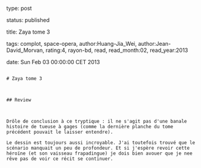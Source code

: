 type: post
status: published
title: Zaya tome 3
tags:  complot,  space-opera, author:Huang-Jia_Wei, author:Jean-David_Morvan, rating:4, rayon-bd, read, read_month:02, read_year:2013
date: Sun Feb 03 00:00:00 CET 2013
~~~~~~
# Zaya tome 3

## Review

Drôle de conclusion à ce tryptique : il ne s'agit pas d'une banale histoire de tueuse à gages (comme la dernière planche du tome précédent pouvait le laisser entendre).  
Le dessin est toujours aussi incroyable. J'ai toutefois trouvé que le scénario manquait un peu de profondeur. Et si j'espère revoir cette héroïne (et son vaisseau frapadingue) je dois bien avouer que je nee rêve pas de voir ce récit se continuer.